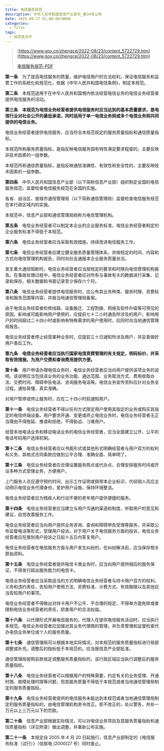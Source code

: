 ```yaml
---
title: 电信服务规范
description: 中华人民共和国信息产业部令_第34号公布
date: 2025-09-17 01:00:04+0000
categories:
  - files
tags:
  - 规范性文件
---
```


> [https://www.gov.cn/zhengce/2022-08/23/content_5722729.htm](https://www.gov.cn/zhengce/2022-08/23/content_5722729.htm)
>
> [电信服务规范-PDF](电信服务规范_工业和信息化部_中国政府网.pdf)


**第一条**　为了提高电信服务的质量，维护电信用户的合法权利，保证电信服务和监管工作的系统化和规范化，依据《中华人民共和国电信条例》，制定本规范。

**第二条**　本规范适用于在中华人民共和国境内依法经营电信业务的电信业务经营者提供电信服务的活动。

****第三条**　本规范为电信业务经营者提供电信服务时应当达到的基本质量要求，是电信行业对社会公开的最低承诺，同时适用于单一电信业务网或多个电信业务网共同提供的电信业务。**

电信业务经营者提供电信服务，应当符合本规范规定的服务质量指标和通信质量指标。

本规范所称服务质量指标，是指反映电信服务固有特性满足要求程度的，主要反映非技术因素的一组参数。

本规范所称通信质量指标，是指反映通信准确性、有效性和安全性的，主要反映技术因素的一组参数。

**第四条**　中华人民共和国信息产业部（以下简称信息产业部）组织制定全国的电信服务规范，监督检查电信服务规范在全国的实施。

各省、自治区、直辖市通信管理局（以下简称通信管理局）监督检查电信服务规范在本行政区域内的实施。

本规范中，信息产业部和通信管理局统称为电信管理机构。

**第五条**　电信业务经营者可以制定本企业的企业服务标准，电信业务经营者制定的企业服务标准不得低于本规范。

**第六条**　电信业务经营者应当采取有效措施，持续改进电信服务工作。

**第七条**　电信业务经营者应建立健全服务质量管理体系，并按规定的时间、内容和方式向电信管理机构报告，同时向社会通报本企业服务质量状况。

发生重大通信阻断时，电信业务经营者应当按规定的要求和时限向电信管理机构报告。在事故处理过程中，电信业务经营者应对所有与事故有关的数据进行采集、记录和保存，相关数据和书面记录至少保存六个月。

**第八条**　电信业务经营者提供电信服务时，应公布其业务种类、服务时限、资费标准和服务范围等内容，并报当地通信管理局备案。

由于电信业务经营者检修线路、设备搬迁、工程割接、网络及软件升级等可预见的原因，影响或可能影响用户使用的，应提前七十二小时通告所涉及的用户。影响用户的时间超过二十四小时或影响有特殊需求的用户使用时，应同时向当地通信管理局报告。

电信业务经营者停止经营某种业务时，应提前三十日通知所涉及用户，并妥善做好用户善后工作。

****第九条**　电信业务经营者应当执行国家电信资费管理的有关规定，明码标价，并采取有效措施，为用户交费和查询费用提供方便。**

**第十条**　用户申请办理电信业务时，电信业务经营者应当向用户提供该项业务的说明。该说明应当包括该业务的业务功能、通达范围、业务取消方式、费用收取办法、交费时间、障碍申告电话、咨询服务电话等。电信业务宣传资料应针对业务全过程，通俗易懂，真实准确。

对用户暂停或停止服务时，应在二十四小时前通知用户。

**第十一条**　电信业务经营者不得以任何方式限定用户使用其指定的业务或购买其指定的电信终端设备。用户要求开通、变更或终止电信业务时，电信业务经营者无正当理由不得拖延、推诿和拒绝，不得胁迫、刁难用户。

经营本地电话业务和移动电话业务的电信业务经营者，应当全面建立公开、公平的电话号码用户选择机制。

**第十二条**　电信业务经营者应以书面形式或其他形式明确经营者与用户双方的权利和义务，其格式合同条款应做到公平合理、准确全面、简单明了。

**第十三条**　电信业务经营者应合理设置服务网点或代办点，合理安排服务时间或开设多种方式受理业务，方便用户。

上门服务人员应遵守预约时间，出示工作证明或佩带本企业标识，代经销人员应主动明示电信业务代理身份，爱护用户设施，保持环境整洁。

电信业务经营者应为残疾人和行动不便的老年用户提供便捷的服务。

**第十四条**　电信业务经营者应当建立与用户沟通的渠道和制度，听取用户的意见和建议，自觉改善服务工作。

电信业务经营者应当向用户提供业务咨询、查询和障碍申告受理等服务，并采取公布监督电话等形式，受理用户投诉。对于用户关于电信服务方面的投诉，电信业务经营者应在接到用户投诉之日起十五日内答复用户。

电信业务经营者在电信服务方面与用户发生纠纷的，在纠纷解决前，应当保存相关原始资料。

**第十五条**　电信业务经营者提供电信卡类业务时，应当向用户提供相应的服务保证，不得发行超出服务能力的电信卡。

电信业务经营者应当采取适当的方式明确电信业务经营者与持卡用户双方的权利、义务和违约责任，告知用户使用方法、资费标准、计费方式、有效期限以及其他应当告知用户的事项。

电信业务经营者不得做出对持卡用户不公平、不合理的规定，不得单方面免除或者限制电信业务经营者的责任，损害用户的合法权益。

**第十六条**　以代理形式开展电信服务的，代理人在提供电信服务活动时，应当执行本规范。电信业务经营者应加强对其业务代理商的管理，并负责管理和监督检查代办电信业务单位或个人的服务质量。

**第十七条**　通信管理局可以根据本地实际情况，对本规范的服务质量指标进行局部调整或补充。调整后的指标低于本规范的，应当报信息产业部批准。

通信管理局按照前款规定调整服务质量指标的，该行政区域应当执行调整后的服务质量指标。

**第十八条**　电信业务经营者可以根据用户的特殊需要，约定有关的业务受理、开通时限、故障处理时限等问题，但其服务质量不得低于本规范或者当地通信管理局制定的服务质量指标。

**第十九条**　电信业务经营者提供的电信服务未能达到本规范或者当地通信管理局制定的服务质量指标的，由电信管理机构责令改正。拒不改正的，处以警告，并处一万元以上三万元以下的罚款。

**第二十条**　信息产业部根据实际情况，可以对电信业务项目及其服务质量指标和通信质量指标（详见附录）做出调整，并重新公布实施。

**第二十一条**　本规定自 2005 年 4 月 20 日起施行，信息产业部制定的《电信服务标准（试行）》（信部电 [2000]27 号）同时废止。
